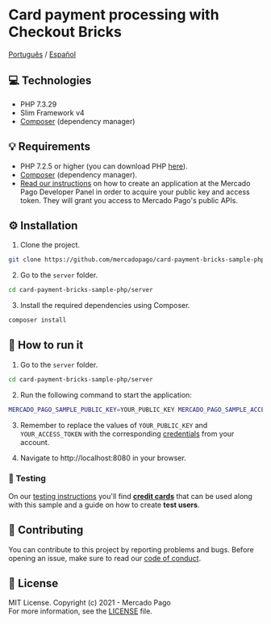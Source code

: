 # Card payment processing with Checkout Bricks
[Português](README.pt.md) / [Español](README.es.md)

## :computer: Technologies
- PHP 7.3.29
- Slim Framework v4
- [Composer](https://getcomposer.org/download) (dependency manager)

## 💡 Requirements
- PHP 7.2.5 or higher (you can download PHP [here](https://www.php.net/downloads)).
- [Composer](https://getcomposer.org/download) (dependency manager).
- [Read our instructions](https://www.mercadopago.com/developers/en/docs/getting-started) on how to create an application at the Mercado Pago Developer Panel in order to acquire your public key and access token. They will grant you access to Mercado Pago's public APIs.

## :gear: Installation
1. Clone the project.
```bash
git clone https://github.com/mercadopago/card-payment-bricks-sample-php.git
```

2. Go to the `server` folder.
```bash
cd card-payment-bricks-sample-php/server
```

3. Install the required dependencies using Composer.
```bash
composer install
```

## 🌟 How to run it
1. Go to the `server` folder.
```bash
cd card-payment-bricks-sample-php/server
```

2. Run the following command to start the application:
```bash
MERCADO_PAGO_SAMPLE_PUBLIC_KEY=YOUR_PUBLIC_KEY MERCADO_PAGO_SAMPLE_ACCESS_TOKEN=YOUR_ACCESS_TOKEN php -S localhost:8080 server.php
```

3. Remember to replace the values of `YOUR_PUBLIC_KEY` and `YOUR_ACCESS_TOKEN` with the corresponding [credentials](https://www.mercadopago.com/developers/panel) from your account.

4. Navigate to http://localhost:8080 in your browser.

### :test_tube: Testing
On our [testing instructions](https://www.mercadopago.com/developers/en/docs/checkout-bricks/integration/integration-test) you'll find **[credit cards](https://www.mercadopago.com/developers/en/docs/checkout-bricks/additional-content/test-cards)** that can be used along with this sample and a guide on how to create **test users**.

## :handshake: Contributing
You can contribute to this project by reporting problems and bugs. Before opening an issue, make sure to read our [code of conduct](CODE_OF_CONDUCT.md).

## :bookmark: License
MIT License. Copyright (c) 2021 - Mercado Pago <br/>
For more information, see the [LICENSE](LICENSE) file.